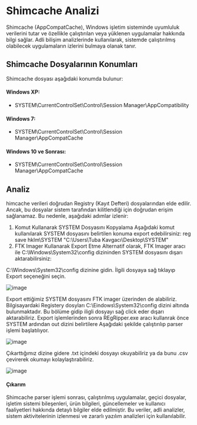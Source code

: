 # Shimcache Analizi

Shimcache (AppCompatCache), Windows işletim sisteminde uyumluluk verilerini tutar ve özellikle çalıştırılan veya yüklenen uygulamalar hakkında bilgi sağlar. Adli bilişim analizlerinde kullanılarak, sistemde çalıştırılmış olabilecek uygulamaların izlerini bulmaya olanak tanır.

## Shimcache Dosyalarının Konumları
Shimcache dosyası aşağıdaki konumda bulunur:

#### Windows XP:
- SYSTEM\CurrentControlSet\Control\Session Manager\AppCompatibility
  
#### Windows 7:
- SYSTEM\CurrentControlSet\Control\Session Manager\AppCompatCache

#### Windows 10 ve Sonrası:
- SYSTEM\CurrentControlSet\Control\Session Manager\AppCompatCache


## Analiz
himcache verileri doğrudan Registry (Kayıt Defteri) dosyalarından elde edilir. Ancak, bu dosyalar sistem tarafından kilitlendiği için doğrudan erişim sağlanamaz. Bu nedenle, aşağıdaki adımlar izlenir:

1. Komut Kullanarak SYSTEM Dosyasını Kopyalama
Aşağıdaki komut kullanılarak SYSTEM dosyasını belirtilen konuma export edebilirsiniz:
reg save hklm\SYSTEM "C:\Users\Tuba Kavgacı\Desktop\SYSTEM"
2. FTK Imager Kullanarak Export Etme
Alternatif olarak, FTK Imager aracı ile C:\Windows\System32\config dizininden SYSTEM dosyasını dışarı aktarabilirsiniz:

C:\Windows\System32\config dizinine gidin.
İlgili dosyaya sağ tıklayıp Export seçeneğini seçin.
  
![image](https://github.com/user-attachments/assets/2328f33b-3b30-42d2-8422-1e625ff54407)


Export ettiğimiz SYSTEM dosyasını FTK imager üzerinden de alabiliriz. Bilgisayardaki Registery dosyları C:\Eindows\System32\config dizini altında bulunmaktadır. Bu bölüme gidip iligli dosyayı sağ click eder dışarı aktarabiliriz.
Export işlemlerinden sonra REgRipper.exe aracı kullanrak önce SYSTEM ardından out dizini belirtilere Aşağıdaki şekilde çalıştırılıp parser işlemi başlatılıyor.

![image](https://github.com/user-attachments/assets/fc42c779-afd4-46a0-94ad-c0101b4b1348)                                                                                          

Çıkarttığımız dizine gidere .txt içindeki dosyayı okuyabiliriz ya da bunu .csv çevirerek okumayı kolaylaştırabiliriz. 

![image](https://github.com/user-attachments/assets/f10c45b4-3e0b-4e46-b2ee-9ee49b86c2d6)

#### Çıkarım
Shimcache parser işlemi sonrası, çalıştırılmış uygulamalar, geçici dosyalar, işletim sistemi bileşenleri, ürün bilgileri, güncellemeler ve kullanıcı faaliyetleri hakkında detaylı bilgiler elde edilmiştir. Bu veriler, adli analizler, sistem aktivitelerinin izlenmesi ve zararlı yazılım analizleri için kullanılabilir.






